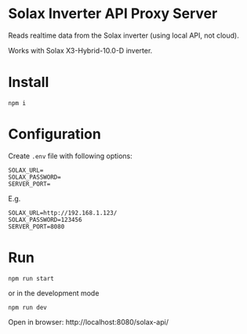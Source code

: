 # Solax Inverter API Proxy Server

Reads realtime data from the Solax inverter (using local API, not cloud).

Works with Solax X3-Hybrid-10.0-D inverter.

# Install
```
npm i
```

# Configuration
Create `.env` file with following options:
```
SOLAX_URL=
SOLAX_PASSWORD=
SERVER_PORT=
```
E.g.
```
SOLAX_URL=http://192.168.1.123/
SOLAX_PASSWORD=123456
SERVER_PORT=8080
```

# Run
```
npm run start
```
or in the development mode
```
npm run dev
```

Open in browser: http://localhost:8080/solax-api/
